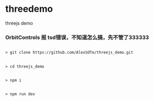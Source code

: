 # threedemo
threejs demo

### OrbitControls 报 tsd错误，不知道怎么搞，先不管了333333

##
``> git clone https://github.com/AlexSOTe/threejs_demo.git``
##
``> cd threejs_demo``
##
``> npm i``
##
``> npm run dev``
